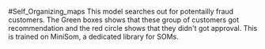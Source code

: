 #Self_Organizing_maps
This model searches out for potentailly fraud customers.
The Green boxes shows that these group of customers got recommendation and the red circle shows that they didn't got approval.
This is trained on MiniSom, a dedicated library for SOMs.
